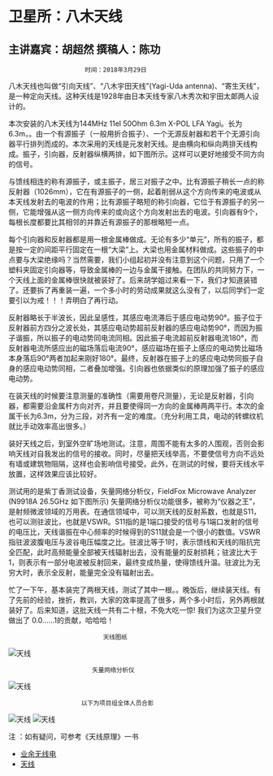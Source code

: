 卫星所：八木天线
=====
主讲嘉宾：胡超然  撰稿人：陈功
--------
                         时间：2018年3月29日
八木天线也叫做“引向天线”、“八木宇田天线”(Yagi-Uda antenna)、“寄生天线”，是一种定向天线。这种天线是1928年由日本天线专家八木秀次和宇田太郞两人设计的。      

本次安装的八木天线为144MHz 11el 50Ohm 6.3m X-POL LFA Yagi。长为6.3m，。由一个有源振子（一般用折合振子）、一个无源反射器和若干个无源引向器平行排列而成的。本次采用的天线是元发射天线。是由横向和纵向两排天线构成。振子，引向器，反射器纵横两排，如下图所示。这样可以更好地接受不同方向的信号。

与馈线相连的称有源振子，或主振子，居三对振子之中。比有源振子稍长一点的称反射器（1026mm），它在有源振子的一侧，起着削弱从这个方向传来的电波或从本天线发射去的电波的作用；比有源振子略短的称引向器，它位于有源振子的另一侧，它能增强从这一侧方向传来的或向这个方向发射出去的电波。引向器有9个，每根长度都要比其相邻的并靠近有源振子的那根略短一点。

每个引向器和反射器都是用一根金属棒做成。无论有多少“单元”，所有的振子，都是按一定的间距平行固定在一根“大梁”上。大梁也用金属材料做成。这些振子的中点要与大梁绝缘吗？当然需要，我们小组起初并没有注意到这个问题，只用了一个塑料夹固定引向器等，导致金属棒的一边与金属干接触。在团队的共同努力下，一个天线上面的金属棒很快就被装好了。后来胡学姐过来看一下，我们才知道装错了。还要拆了再重装一遍，一个多小时的劳动成果就这么没有了，以后同学们一定要引以为戒！！！弄明白了再行动。

反射器略长于半波长，因此呈感性，其感应电流滞后于感应电动势90°。振子位于反射器前方四分之波长处，其感应电动势超前反射器的感应电动势90°，而因为振子谐振，所以振子的电动势同电流同相。因此振子电流超前反射器电流180°，而反射器电流所感应出的磁场落后电流90°，感应磁场在振子上感应的电动势比磁场本身落后90°两者加起来刚好180°。最终，反射器在振子上的感应电动势同振子自身的感应电动势同相，二者叠加增强。引向器也依据类似的原理加强了振子的感应电动势。

在装天线的时候要注意测量的准确性（需要用卷尺测量），无论是反射器，引向器，都需要沿金属杆方向对齐，并且要使得同一方向的金属棒两两平行。本次的金属干长为6.3m，分为三段，对齐有一定的难度。（充分利用工具，电动的转螺纹机就比手动效率高出很多。）

装好天线之后，到室外空旷场地测试。注意，周围不能有太多的人围观，否则会影响天线对自我发出的信号的接收。同时，尽量把天线举高，不要使信号方向不远处有墙或建筑物阻隔，这样也会影响信号接受。此外，在测试的时候，要将天线水平放置，这样效果应该比较好。

测试用的是紫丁香测试设备，矢量网络分析仪，FieldFox Microwave Analyzer (N9918A 26.5GHz  如下图所示) 矢量网络分析仪功能很多，被称为“仪器之王”，是射频微波领域的万用表。在通信领域中，可以测天线的反射系数，也就是S11，也可以测驻波比，也就是VSWR。S11指的是1端口接受的信号与1端口发射的信号的电压比，天线谐振在中心频率的时候得到的S11就会是一个很小的数值。VSWR指驻波波腹电压与波谷电压幅度之比。驻波比等于1时，表示馈线和天线的阻抗完全匹配，此时高频能量全部被天线辐射出去，没有能量的反射损耗；驻波比大于1，则表示有一部分电波被反射回来，最终变成热量，使得馈线升温。驻波比为无穷大时，表示全反射，能量完全没有辐射出去。

忙了一下午，基本装完了两根天线，测试了其中一根。。晚饭后，继续装天线。有了先前的经验，挫折，教训，大家的效率提高了很多，两个多小时后，另外两根就装好了。后来知道，这批天线一共有二十根，不免大吃一惊!
我们为这次卫星升空做出了 0.0……1的贡献，哈哈哈！

                              天线图纸   
![天线](https://raw.githubusercontent.com/ArtisticZhao/tech._dept._book/master/radio/yagi_Antenna/p1.jpg)

                           矢量网络分析仪
![天线](https://raw.githubusercontent.com/ArtisticZhao/tech._dept._book/master/radio/yagi_Antenna/p2.jpg)

                        以下为项目组全体人员合影
![天线](https://raw.githubusercontent.com/ArtisticZhao/tech._dept._book/master/radio/yagi_Antenna/p3.jpg)
![天线](https://raw.githubusercontent.com/ArtisticZhao/tech._dept._book/master/radio/yagi_Antenna/p4.jpg)

注 ：如有疑问，可参考《天线原理》一书
* [业余无线电](/radio/yagi_Antenna.md)
* [天线](/radio/yagi_Antenna.md)